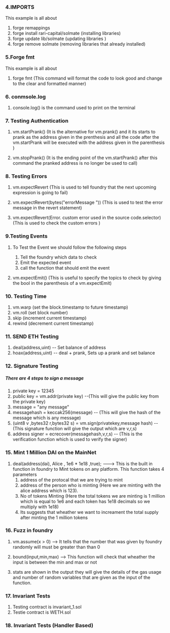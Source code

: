 ### 4.IMPORTS

This example is all about
1. forge remappings
2. forge install rari-capital/solmate (installing libraries)
3. forge update lib/solmate (updating libraries )
4. forge remove solmate (removing libraries that already installed)


### 5.Forge fmt

This example is all about 
1. forge fmt (This command will format the code to look good and change to the clear and formatted manner)

### 6. conmsole.log

1. console.log() is the command used to print on the terminal

### 7. Testing Authentication

1. vm.startPrank() (It is the alternative for vm.prank() and it its starts to prank as the address given in the prenthesis and all the code after the vm.startPrank will be executed with the address given in the parenthesis )

2. vm.stopPrank() (It is the ending point of the vm.startPrank() after this command the pranked address is no longer be used to call)



### 8. Testing Errors

1. vm.expectRevert (This is used to tell foundry that the next upcoming expression is going to fail)

2. vm.expectRevert(bytes("errorMessage ")) (This is used to test the error message in the revert statement)
   
3. vm.expectRevert(Error. custom error used in the source code.selector) (This is used to check the custom errors )
   
### 9.Testing Events

1. To Test the Event we should follow the following steps
    1. Tell the foundry which data to check
    2. Emit the expected event
    1. call the function that should emit the event

2. vm.expectEmit() (This is useful to specify the topics to check by giving the bool in the parenthesis of a vm.expectEmit)


### 10. Testing Time

1. vm.warp (set the block.timestamp to future timestamp)
2. vm.roll (set block number)
3. skip (increment current timestamp)
4. rewind (decrement current timestamp)


### 11. SEND ETH Testing

1. deal(address,uint) -- Set balance of address
2. hoax(address,uint) -- deal + prank, Sets up a prank and set balance


### 12. Signature Testing 

##### There are 4 steps to sign a message 

1. private key = 12345
2. public key = vm.addr(private key) --(This will give the public key from the private key)
3. message = "any message"
4. messagehash = keccak256(message) -- (This will give the hash of the message which is any message)
5. (uint8 v ,bytes32 r,bytes32 s) = vm.sign(privatekey,message hash) -- (This signature function will give the output which are v,r,s) 
6. address signer = ecrecover(messagehash,v,r,s) -- (This is the verification function which is used to verify the signer)



### 15. Mint 1 Million DAI  on the MainNet

1. deal(address(dai), Alice , 1e6 * 1e18  ,true);   --->  This is the built in function in foundry to Mint tokens on any platform. This function takes 4 parameters 
   1. address of the protocal that we are trying to mint
   2. address of the person who is minting (Here we are minting with the alice address which is 123).
   3. No of tokens Minting (Here the total tokens we are minting is 1 million which is equal to 1e6 and each token has 1e18 decimals so we multiply with 1e18)
   4. Its suggests that wheather we want to increament  the total supply after minting the 1 million tokens



### 16. Fuzz in foundry

1. vm.assume(x > 0) --> It tells that the number that was given by foundry randomly will must be greater than than 0
2. bound(input,min,max) --> This function will check that wheather the input is between the min and max or not

3. stats are shown in the output they will give the details of the gas usage and number of random variables that are given as the input of the function.
   



### 17. Invariant Tests

1. Testing contract is invariant_1.sol
2. Testie contract is WETH.sol


### 18. Invariant Tests  (Handler Based)




